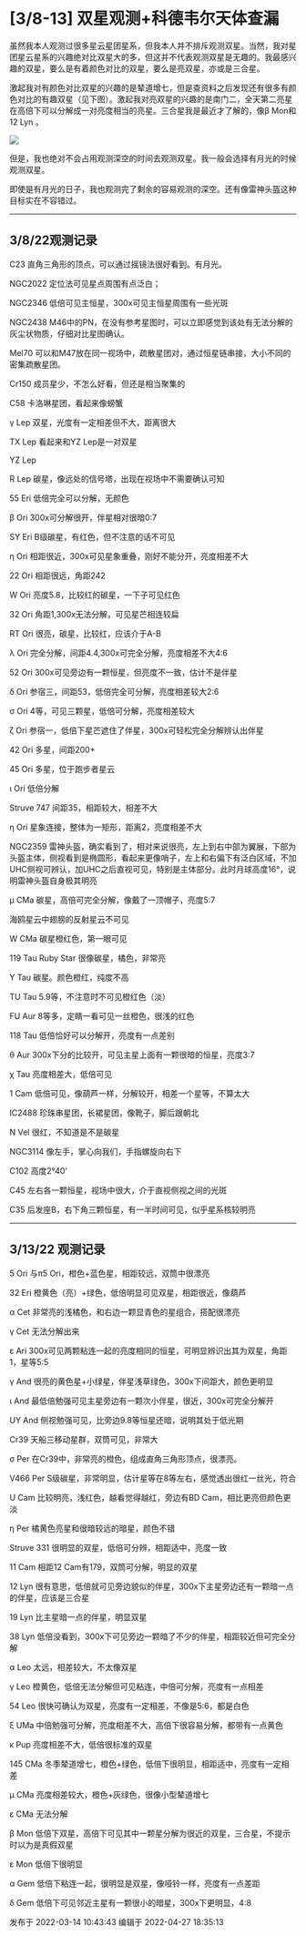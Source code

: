 # [3/8-13] 双星观测+科德韦尔天体查漏

虽然我本人观测过很多星云星团星系，但我本人并不排斥观测双星。当然，我对星团星云星系的兴趣绝对比双星大的多，但这并不代表观测双星是无趣的。我最感兴趣的双星，要么是有着颜色对比的双星，要么是亮双星，亦或是三合星。

激起我对有颜色对比双星的兴趣的是辇道增七，但是查资料之后发现还有很多有颜色对比的有趣双星（见下图）。激起我对亮双星的兴趣的是南门二，全天第二亮星在高倍下可以分解成一对亮度相当的亮星。三合星我是最近才了解的，像β
Mon和12 Lyn 。

![](https://pic2.zhimg.com/v2-efc3927ff9029d8d47983525fce22254_720w.jpg?source=d16d100b)

  

但是，我也绝对不会占用观测深空的时间去观测双星。我一般会选择有月光的时候观测双星。

即使是有月光的日子，我也观测完了剩余的容易观测的深空。还有像雷神头盔这种目标实在不容错过。

* * *

  

  

## 3/8/22观测记录

C23 直角三角形的顶点，可以通过摇镜法很好看到。有月光。

NGC2022 定位法可见星点周围有点泛白；

NGC2346 低倍可见主恒星，300x可见主恒星周围有一些光斑

NGC2438 M46中的PN，在没有参考星图时，可以立即感觉到该处有无法分解的灰尘状物质，仔细对比星图确认。

Mel70 可以和M47放在同一视场中，疏散星团对，通过恒星链串接，大小不同的密集疏散星团。

Cr150 成员星少，不怎么好看，但还是相当聚集的

C58 卡洛琳星团，看起来像螃蟹

  

γ Lep 双星，光度有一定相差但不大，距离很大

  

TX Lep 看起来和YZ Lep是一对双星

  

YZ Lep

  

R Lep 碳星，像远处的信号塔，出现在视场中不需要确认可知

  

55 Eri 低倍完全可以分解，无颜色

  

β Ori 300x可分解很开，伴星相对很暗0:7

  

SY Eri B级碳星，有红色，但不注意的话不可见

  

η Ori 相距很近，300x可见星象重叠，刚好不能分开，亮度相差不大

  

22 Ori 相距很远，角距242

  

W Ori 亮度5.8，比较红的碳星，一下子可见红色

  

32 Ori 角距1,300x无法分解，可见星芒相连较扁

  

RT Ori 很亮，碳星，比较红，应该介于A-B

  

λ Ori 完全分解，间距4.4,300x可完全分解，亮度相差不大4:6

  

52 Ori 300x可见旁边有一颗恒星，但亮度不一致，估计不是伴星

  

δ Ori 参宿三，间距53，低倍完全可分解，亮度相差较大2:6

  

σ Ori 4等，可见三颗星，低倍可分解，亮度相差较大

  

ζ Ori 参宿一，低倍下星芒遮住了伴星，300x可轻松完全分解辨认出伴星

  

42 Ori 多星，间距200+

45 Ori 多星，位于跑步者星云

  

ι Ori 低倍分解

  

Struve 747 间距35，相距较大，相差不大

  

η Ori 星象连接，整体为一矩形，距离2，亮度相差不大

  

NGC2359
雷神头盔，确实看到了，相对来说很亮，左上到右中部为翼展，下部为头盔主体，侧视看到是椭圆形，看起来更像哨子，左上和右偏下有泛白区域，不加UHC侧视可辨认，加UHC之后直视可见，特别是主体部分。此时月球高度16°，说明雷神头盔自身极其明亮

  

μ CMa 碳星，高倍可完全分解，像戴了一顶帽子，亮度5:7

  

海鸥星云中翅膀的反射星云不可见

W CMa 碳星橙红色，第一眼可见

  

119 Tau Ruby Star 很像碳星，橘色，非常亮

  

Y Tau 碳星。颜色橙红，纯度不高

  

TU Tau 5.9等，不注意时不可见橙红色（淡）

  

FU Aur 8等多，定睛一看可见一丝橙色，很浅的红色

  

118 Tau 低倍恰好可以分解开，亮度有一点差别

  

θ Aur 300x下分的比较开，可见主星上面有一颗很暗的恒星，亮度3:7

  

χ Tau 亮度相差大，低倍可见

  

1 Cam 低倍可见，像葫芦一样，分解较开，相差一个星等，不算太大

  

IC2488 珍珠串星团，长裙星团，像靴子，脚后跟朝北

  

N Vel 很红，不知道是不是碳星

  

NGC3114 像左手，掌心向我们，手指螺旋向右下

C102 高度2°40'

C45 左右各一颗恒星，视场中很大，介于直视侧视之间的光斑

C35 后发座B，右下角三颗恒星，有一半时间可见，似乎星系核较明亮

  

* * *

  

## 3/13/22 观测记录

  

5 Ori 与π5 Ori，橙色+蓝色星，相距较远，双筒中很漂亮

  

32 Eri 橙黄色（亮）+绿色，低倍明显可见双星，相距很近，像葫芦

  

α Cet 非常亮的浅橘色，和右边一颗显青色的星组合，搭配很漂亮

  

γ Cet 无法分解出来

  

ε Ari 300x可见两颗粘连一起的亮度相同的恒星，可明显辨识出其为双星，角距1，星等5:5

  

γ And 很亮的黄色星+小绿星，伴星浅草绿色，300x下间距大，颜色更明显

  

ι And 最低倍勉强可见主星旁边有一颗次小伴星，很近，300x可完全分解开

  

UY And 侧视勉强可见，比旁边9.8等恒星还暗，说明其处于低光期

  

Cr39 天船三移动星群，双筒可见，非常大

  

σ Per 在Cr39中，非常亮的橙色，组成直角三角形顶点，很漂亮。

  

V466 Per S级碳星，非常明显，估计星等在8等左右，感觉透出很红一丝光，符合

  

U Cam 比较明亮，浅红色，越看觉得越红，旁边有BD Cam，相比更亮但颜色更淡

  

η Per 橘黄色亮星和很暗较远的暗星，颜色不错

  

Struve 331 很明显的双星，低倍可分辨，相距适中，亮度一致

  

11 Cam 相距12 Cam有179，双筒可分解，明显的双星

  

12 Lyn 很有意思，低倍就可见旁边貌似的伴星，300x下主星旁边还有一颗暗一点的伴星，应该是三合星

19 Lyn 比主星暗一点的伴星，明显双星

  

38 Lyn 低倍没看到，300x下可见旁边一颗暗了不少的伴星，相距较近但可完全分解

α Leo 太远，相差较大，不太像双星

γ Leo 橙黄色，低倍无法分解但可见粘连，中倍可分解，亮度有一点相差

54 Leo 很快可确认为双星，亮度有一定相差，不像是5:6，都是白色

  

ξ UMa 中倍勉强可分解，亮度相差不大，高倍下很容易分解，都带有一点黄色

  

κ Pup 亮度相差不大，低倍很标准的双星

  

145 CMa 冬季辇道增七，橙色+绿色，低倍下很明显，相距适中，亮度有一定相差

  

μ CMa 亮度相差较大，橙色+灰绿色，很像小型辇道增七

  

ε CMa 无法分解

  

β Mon 低倍下双星，高倍下可见其中一颗星分解为很近的双星，三合星，不提示时以为是真假双星

  

ε Mon 低倍下很明显

  

α Gem 低倍下粘连一起，很明显是双星，像哑铃一样，亮度有一点差距

  

δ Gem 低倍下可见邻近主星有一颗很小的暗星，300x下更明显，4:8

发布于 2022-03-14 10:43:43 编辑于 2022-04-27 18:35:13

